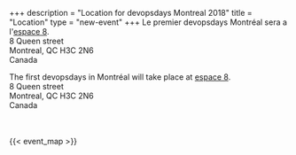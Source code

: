 +++
description = "Location for devopsdays Montreal 2018"
title = "Location"
type = "new-event"
+++
Le premier devopsdays Montréal sera a l'[espace 8](http://www.evenko.ca/en/venues/735/espace-8-sid-lee).
<br>
8 Queen street<br>
Montreal, QC  H3C 2N6<br>
Canada<br>

The first devopsdays in Montréal will take place at [espace 8](http://www.evenko.ca/en/venues/735/espace-8-sid-lee).
<br>
8 Queen street<br>
Montreal, QC  H3C 2N6<br>
Canada<br>

<br><br>
 {{< event_map >}}



<!-- Uncomment this only if you have set the coordinates for your location in the config yaml. Get Latitude and Longitude of a Point: http://itouchmap.com/latlong.html -->